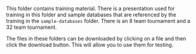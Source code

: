 This folder contains training material.  There is a presentation used for
training in this folder and sample databases that are referenced by the
training in the `sample-databases` folder. There is an 8 team tournament
and a 32 team tournament.

The files in these folders can be downloaded by clicking on a file and then
click the download button. This will allow you to use them for testing.
